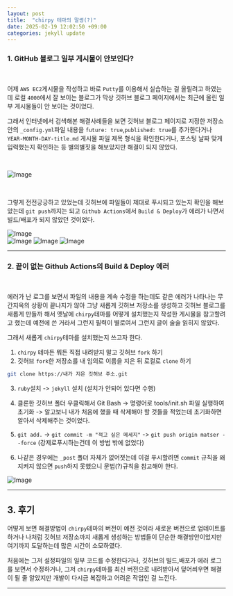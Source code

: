 ```yaml
---
layout: post
title:  "chirpy 테마의 말썽(?)" 
date: 2025-02-19 12:02:50 +09:00
categories: jekyll update
---
```


### 1. GitHub 블로그 일부 게시물이 안보인다?

<br>
 
어제 ```AWS EC2```게시물을 작성하고 바로 ```Putty```를 이용해서 실습하는 걸 올릴려고 하였는데 로컬 ```4000```에서 잘 보이는 블로그가 막상 깃허브 블로그 페이지에서는 최근에 올린 일부 게시물들이 안 보이는 것이었다.
<br>

그래서 인터넷에서 검색해본 해결사례들을 보면 깃허브 블로그 페이지로 지정한 저장소 안의 ```_config.yml```파일 내용을 ```future: true```,```published: true```를 추가한다거나 ```YEAR-MONTH-DAY-title.md``` 게시물 파일 제목 형식을 확인한다거나, 포스팅 날짜 맞게 입력했는지 확인하는 등 별의별짓을 해보았지만 해결이 되지 않았다.

<br>

![Image](https://github.com/user-attachments/assets/401cd141-5e7c-4369-b06e-25beb969607a)

<br>

그렇게 전전긍긍하고 있었는데 깃허브에 파일들이 제대로 푸시되고 있는지 확인을 해보았는데 ```git push```까지는 되고 ```Github Actions```에서 ```Build & Deploy```가 에러가 나면서 빌드/배포가 되지 않았던 것이었다.<br>

![Image](https://github.com/user-attachments/assets/816a46ef-1db0-4cf3-9878-aef8989ba50b)  
![Image](https://github.com/user-attachments/assets/9f3c017d-41cd-4415-bd51-21e850b36767) 
![Image](https://github.com/user-attachments/assets/dbe3933e-0efb-4d9f-b089-f091ae35e806)
![Image](https://github.com/user-attachments/assets/ea45f2e9-6723-484a-93f0-5e3f6a40b296) 

---------------------------------------------------------------------------------------------------


### 2. 끝이 없는 Github Actions의 Build & Deploy 에러

<br>

에러가 난 로그를 보면서 파일의 내용을 계속 수정을 하는데도 같은 에러가 나타나는 무간지옥의 상황이 끝나지가 않아 그냥 새롭게 깃허브 저장소를 생성하고 깃허브 블로그를 새롭게 만들까 해서 옛날에 ```chirpy```테마를 어떻게 설치했는지 작성한 게시물을 참고할려고 했는데 예전에 쓴 거라서 그런지 필력이 별로여서 그런지 글이 술술 읽히지 않았다.<br>

그래서 새롭게 ```chirpy```테마를 설치했는지 쓰고자 한다.

  1. ```chirpy``` 테마든 뭐든 직접 내려받지 말고 깃허브 ```fork``` 하기
  2. 깃허브 ```fork```한 저장소를 내 임의로 이름을 지은 뒤 로컬로 ```clone``` 하기

```bash      
git clone https://내가 지은 깃허브 주소.git
```

  3. ```ruby```설치 -> ```jekyll``` 설치 (설치가 안되어 있다면 수행)

  4. 클론한 깃허브 폴더 우클릭해서 Git Bash -> 명령어로 tools/init.sh 파일 실행하여 초기화
     -> 알고보니 내가 처음에 했을 때 삭제해야 할 것들을 적었는데 초기화하면 알아서 삭제해주는 것이었다. 

  5. ```git add.``` -> ```git commit -m "적고 싶은 메세지"``` -> ```git push origin matser --force``` (강제로푸시하는건데 이 방법 밖에 없었다)

  6. 나같은 경우에는 ```_post``` 폴더 자체가 없어졋는데 이걸 푸시할려면 ```commit``` 규칙을 왜 지켜지 않으면 ```push```하지 못했으니 문법(?)규칙을 참고해야 한다.

  ![Image](https://github.com/user-attachments/assets/e856b730-0371-434b-8b50-ebd098c28153)


------------------------------------------------------------------------------------------------

## 3. 후기

어떻게 보면 해결방법이 ```chirpy```테마의 버전이 예전 것이라 새로운 버전으로 업데이트를 하거나 나처럼 깃허브 저장소까지 새롭게 생성하는 방법들이 단순한 해결방안이었지만 여기까지 도달하는데 많은 시간이 소모하였다.<br>

처음에는 그저 설정파일의 일부 코드를 수정한다거나, 깃허브의 빌드,배포가 에러 로그를 보면서 수정하거나, 그저 ```chirpy```테마를 최신 버전으로 내려받아서 덮어씌우면 해결이 될 줄 알았지만 개발이 다시금 복잡하고 어려운 작업인 걸 느낀다.<br>         



---------------------------------------



[jekyll-docs]: https://jekyllrb.com/docs/home
[jekyll-gh]:   https://github.com/jekyll/jekyll
[jekyll-talk]: https://talk.jekyllrb.com/
